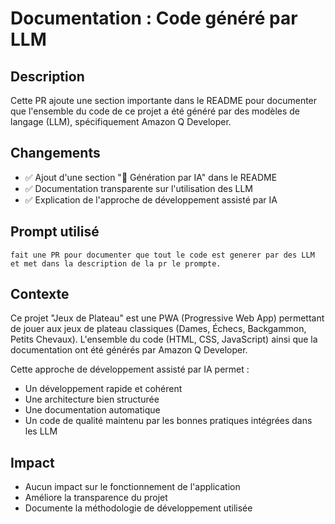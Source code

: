 # Documentation : Code généré par LLM

## Description

Cette PR ajoute une section importante dans le README pour documenter que l'ensemble du code de ce projet a été généré par des modèles de langage (LLM), spécifiquement Amazon Q Developer.

## Changements

- ✅ Ajout d'une section "🤖 Génération par IA" dans le README
- ✅ Documentation transparente sur l'utilisation des LLM
- ✅ Explication de l'approche de développement assisté par IA

## Prompt utilisé

```
fait une PR pour documenter que tout le code est generer par des LLM et met dans la description de la pr le prompte.
```

## Contexte

Ce projet "Jeux de Plateau" est une PWA (Progressive Web App) permettant de jouer aux jeux de plateau classiques (Dames, Échecs, Backgammon, Petits Chevaux). L'ensemble du code (HTML, CSS, JavaScript) ainsi que la documentation ont été générés par Amazon Q Developer.

Cette approche de développement assisté par IA permet :
- Un développement rapide et cohérent
- Une architecture bien structurée
- Une documentation automatique
- Un code de qualité maintenu par les bonnes pratiques intégrées dans les LLM

## Impact

- Aucun impact sur le fonctionnement de l'application
- Améliore la transparence du projet
- Documente la méthodologie de développement utilisée